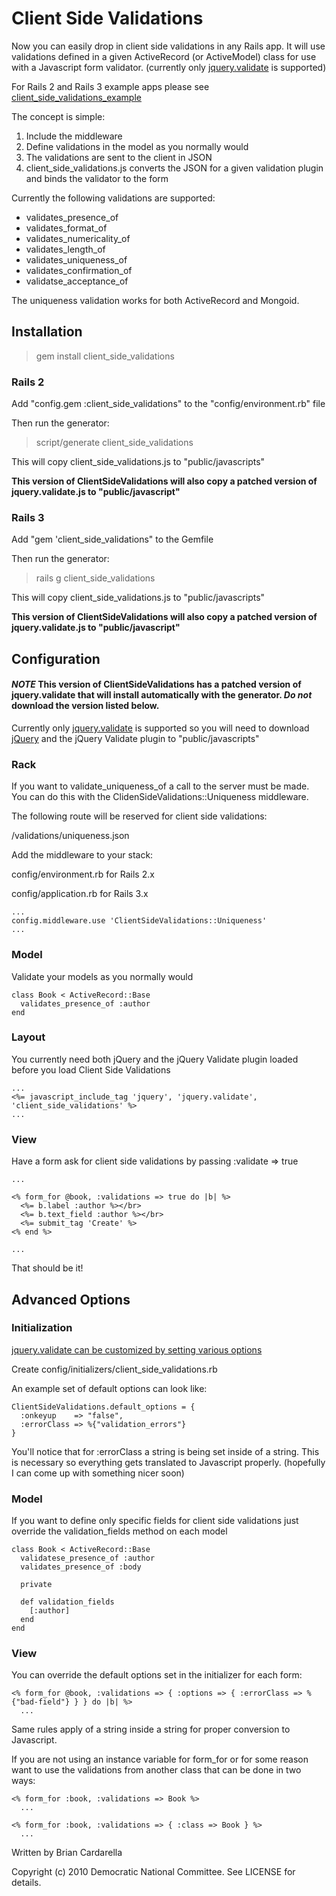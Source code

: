# Client Side Validations
Now you can easily drop in client side validations in any Rails app. It will use validations defined in a given ActiveRecord (or ActiveModel) class for use with a Javascript form validator. (currently only [jquery.validate](http://bassistance.de/jquery-plugins/jquery-plugin-validation/) is supported)

For Rails 2 and Rails 3 example apps please see [client_side_validations_example](http://github.com/dnclabs/client_side_validations_examples)

The concept is simple:

1. Include the middleware
2. Define validations in the model as you normally would
3. The validations are sent to the client in JSON
4. client_side_validations.js converts the JSON for a given validation plugin and binds the validator to the form

Currently the following validations are supported:

* validates_presence_of
* validates_format_of
* validates_numericality_of
* validates_length_of
* validates_uniqueness_of
* validates_confirmation_of
* validatse_acceptance_of

The uniqueness validation works for both ActiveRecord and Mongoid.

## Installation
> gem install client_side_validations

### Rails 2
Add "config.gem :client_side_validations" to the "config/environment.rb" file

Then run the generator:
   > script/generate client_side_validations

This will copy client_side_validations.js to "public/javascripts"

**This version of ClientSideValidations will also copy a patched version of jquery.validate.js to "public/javascript"**

### Rails 3
Add "gem 'client_side_validations" to the Gemfile

Then run the generator:
   > rails g client_side_validations

This will copy client_side_validations.js to "public/javascripts"

**This version of ClientSideValidations will also copy a patched version of jquery.validate.js to "public/javascript"**

## Configuration
#### *NOTE* This version of ClientSideValidations has a patched version of jquery.validate that will install automatically with the generator. *Do not* download the version listed below.
Currently only [jquery.validate](http://bassistance.de/jquery-plugins/jquery-plugin-validation/) is supported so you will need to download [jQuery](http://docs.jquery.com/Downloading_jQuery) and the jQuery Validate plugin to "public/javascripts"

### Rack
If you want to validate_uniqueness_of a call to the server must be made. You can do this with the ClidenSideValidations::Uniqueness middleware.

The following route will be reserved for client side validations:

/validations/uniqueness.json

Add the middleware to your stack:

config/environment.rb for Rails 2.x

config/application.rb for Rails 3.x

    ...
    config.middleware.use 'ClientSideValidations::Uniqueness'
    ...

### Model
Validate your models as you normally would

    class Book < ActiveRecord::Base
      validates_presence_of :author
    end

### Layout
You currently need both jQuery and the jQuery Validate plugin loaded before you load Client Side Validations

    ...
    <%= javascript_include_tag 'jquery', 'jquery.validate', 'client_side_validations' %>
    ...
   
### View
Have a form ask for client side validations by passing :validate => true

    ...
    
    <% form_for @book, :validations => true do |b| %>
      <%= b.label :author %></br>
      <%= b.text_field :author %></br>
      <%= submit_tag 'Create' %>
    <% end %>
    
    ...
   
That should be it!

## Advanced Options

### Initialization
[jquery.validate can be customized by setting various options](http://docs.jquery.com/Plugins/Validation/validate#toptions)

Create config/initializers/client_side_validations.rb

An example set of default options can look like:

    ClientSideValidations.default_options = {
      :onkeyup    => "false",
      :errorClass => %{"validation_errors"}
    }
    
You'll notice that for :errorClass a string is being set inside of a string. This is necessary so everything gets translated to Javascript properly. (hopefully I can come up with something nicer soon)

### Model
If you want to define only specific fields for client side validations just override the validation_fields method on each model

    class Book < ActiveRecord::Base
      validatese_presence_of :author
      validates_presence_of :body
      
      private
      
      def validation_fields
        [:author]
      end
    end
    

### View
You can override the default options set in the initializer for each form:

    <% form_for @book, :validations => { :options => { :errorClass => %{"bad-field"} } } do |b| %>
      ...
      
Same rules apply of a string inside a string for proper conversion to Javascript.

If you are not using an instance variable for form_for or for some reason want to use the validations from another class that can be done in two ways:

    <% form_for :book, :validations => Book %>
      ...
      
    <% form_for :book, :validations => { :class => Book } %>
      ...
      
Written by Brian Cardarella

Copyright (c) 2010 Democratic National Committee. See LICENSE for details.
